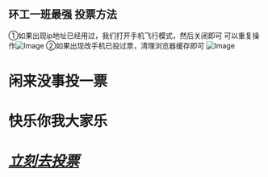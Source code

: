 ##  环工一班最强  投票方法
①如果出现ip地址已经用过，我们打开手机飞行模式，然后关闭即可
可以重复操作![Image](http://upload.ouliu.net/i/20191031004649z78yi.jpeg)
②如果出现改手机已投过票，清理浏览器缓存即可
![Image](http://upload.ouliu.net/i/20191031003459u0y7g.jpeg) 
# 闲来没事投一票
# 快乐你我大家乐
# *[立刻去投票](http://dd4gm3.v.vote8.cn/m)* 

